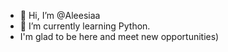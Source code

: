 - 👋 Hi, I’m @Aleesiaa
- 🌱 I’m currently learning Python.
- I'm glad to be here and meet new opportunities) 


<!---
Aleesiaa/Aleesiaa is a ✨ special ✨ repository because its `README.md` (this file) appears on your GitHub profile.
You can click the Preview link to take a look at your changes.
--->
